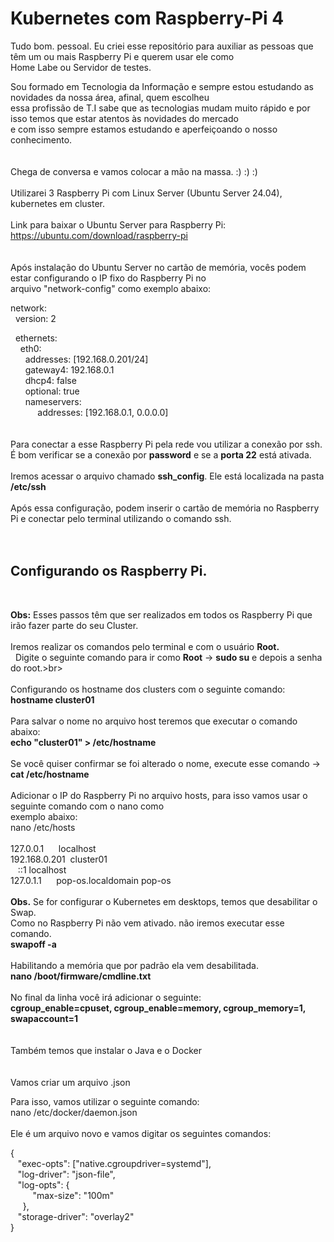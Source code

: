 # Kubernetes com Raspberry-Pi 4


Tudo bom. pessoal. Eu criei esse repositório para auxiliar as pessoas que têm um ou mais Raspberry Pi e querem usar ele como<br> 
Home Labe ou Servidor de testes.<br>

Sou formado em Tecnologia da Informação e sempre estou estudando as novidades da nossa área, afinal, quem escolheu<br> 
essa profissão de T.I sabe que as tecnologias mudam muito rápido e por isso temos que estar atentos às novidades do mercado<br> 
e com isso sempre estamos estudando e aperfeiçoando o nosso conhecimento.<br>
<br>
<br>
Chega de conversa e vamos colocar a mão na massa. :) :) :)<br>
<br>
Utilizarei 3 Raspberry Pi com Linux Server (Ubuntu Server 24.04), kubernetes em cluster.<br>
<br>
Link para baixar o Ubuntu Server para Raspberry Pi:<br>
https://ubuntu.com/download/raspberry-pi<br>
<br>
<br>
Após instalação do Ubuntu Server no cartão de memória, vocês podem estar configurando o IP fixo do Raspberry Pi no<br> 
arquivo "network-config" como exemplo abaixo:<br>

network:<br>
  version: 2<br>

  ethernets:<br>
    eth0:<br>
      addresses: [192.168.0.201/24]<br>
      gateway4: 192.168.0.1<br>
      dhcp4: false<br>
      optional: true<br>
      nameservers:<br>
           addresses: [192.168.0.1, 0.0.0.0]<br>
<br>
<br>
Para conectar a esse Raspberry Pi pela rede vou utilizar a conexão por ssh.<br>
É bom verificar se a conexão por <b>password</b> e se a <b>porta 22</b> está ativada.<br>
<br>
Iremos acessar o arquivo chamado <b>ssh_config</b>. Ele está localizada na pasta <b>/etc/ssh</b><br>
<br>
Após essa configuração, podem inserir o cartão de memória no Raspberry Pi e conectar pelo terminal utilizando o comando ssh.<br>
<br>
<br>
<h2>Configurando os Raspberry Pi.</h2><br>

<b>Obs:</b> Esses passos têm que ser realizados em todos os Raspberry Pi que irão fazer parte do seu Cluster.<br>
<br>
Iremos realizar os comandos pelo terminal e com o usuário <b>Root.</b><br> 
Digite o seguinte comando para ir como <b>Root</b> -> <b>sudo su</b> e depois a senha do root.>br>
<br>
<br>
Configurando os hostname dos clusters com o seguinte comando:<br>
<b>hostname cluster01</b><br>
<br>
Para salvar o nome no arquivo host teremos que executar o comando abaixo:<br>
<b>echo "cluster01" > /etc/hostname</b><br>
<br>
Se você quiser confirmar se foi alterado o nome, execute esse comando -> <b>cat /etc/hostname</b><br>
<br>
Adicionar o IP do Raspberry Pi no arquivo hosts, para isso vamos usar o seguinte comando com o nano como<br> 
exemplo abaixo:<br>
nano /etc/hosts<br>
<br>
127.0.0.1      localhost<br>
192.168.0.201  cluster01<br>  
::1 localhost<br>
127.0.1.1      pop-os.localdomain pop-os<br>
<br>
<b>Obs.</b> Se for configurar o Kubernetes em desktops, temos que desabilitar o Swap.<br>
Como no Raspberry Pi não vem ativado. não iremos executar esse comando.<br>
<b>swapoff -a</b><br>
<br>
Habilitando a memória que por padrão ela vem desabilitada.<br>
<b>nano /boot/firmware/cmdline.txt</b><br>
<br>
No final da linha você irá adicionar o seguinte:<br>
<b>cgroup_enable=cpuset, cgroup_enable=memory, cgroup_memory=1, swapaccount=1</b><br>
<br>
<br>
Também temos que instalar o Java e o Docker<br>
<br>
<br>
Vamos criar um arquivo .json<br>

Para isso, vamos utilizar o seguinte comando:<br>
nano /etc/docker/daemon.json<br>
<br>
Ele é um arquivo novo e vamos digitar os seguintes comandos:<br>

{<br>
   "exec-opts": ["native.cgroupdriver=systemd"],<br>
   "log-driver": "json-file",<br>
   "log-opts": {<br>
         "max-size": "100m"<br>
     },<br>
   "storage-driver": "overlay2"<br>
}<br>
<br>
<br>



